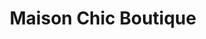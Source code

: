 ---
title: "Maison Chic Boutique"
url: /libertyville/maison-chic-boutique/
shop: Raumausstattung
---